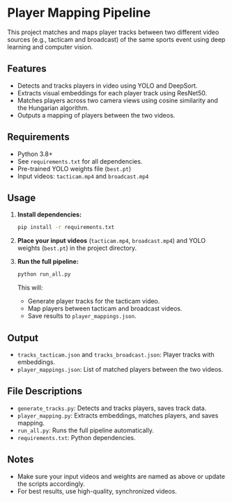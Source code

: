 # Player Mapping Pipeline

This project matches and maps player tracks between two different video sources (e.g., tacticam and broadcast) of the same sports event using deep learning and computer vision.

## Features
- Detects and tracks players in video using YOLO and DeepSort.
- Extracts visual embeddings for each player track using ResNet50.
- Matches players across two camera views using cosine similarity and the Hungarian algorithm.
- Outputs a mapping of players between the two videos.

## Requirements
- Python 3.8+
- See `requirements.txt` for all dependencies.
- Pre-trained YOLO weights file (`best.pt`)
- Input videos: `tacticam.mp4` and `broadcast.mp4`

## Usage

1. **Install dependencies:**
   ```bash
   pip install -r requirements.txt
   ```
2. **Place your input videos** (`tacticam.mp4`, `broadcast.mp4`) and YOLO weights (`best.pt`) in the project directory.

3. **Run the full pipeline:**
   ```bash
   python run_all.py
   ```
   This will:
   - Generate player tracks for the tacticam video.
   - Map players between tacticam and broadcast videos.
   - Save results to `player_mappings.json`.

## Output
- `tracks_tacticam.json` and `tracks_broadcast.json`: Player tracks with embeddings.
- `player_mappings.json`: List of matched players between the two videos.

## File Descriptions
- `generate_tracks.py`: Detects and tracks players, saves track data.
- `player_mapping.py`: Extracts embeddings, matches players, and saves mapping.
- `run_all.py`: Runs the full pipeline automatically.
- `requirements.txt`: Python dependencies.

## Notes
- Make sure your input videos and weights are named as above or update the scripts accordingly.
- For best results, use high-quality, synchronized videos. 